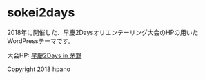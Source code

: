 # sokei2days
2018年に開催した、早慶2Daysオリエンテーリング大会のHPの用いたWordPressテーマです。

大会HP: [早慶2Days in 茅野](https://kolc.wasedaoc.com/competition/)

Copyright 2018 hpano

